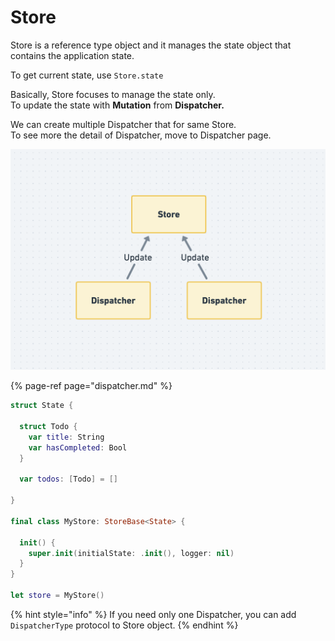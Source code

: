 # Store

Store is a reference type object and it manages the state object that contains the application state.

To get current state, use `Store.state`

  
Basically, Store focuses to manage the state only.  
To update the state with **Mutation** from **Dispatcher.**  
  
We can create multiple Dispatcher that for same Store.  
To see more the detail of Dispatcher, move to Dispatcher page.

![Updating the state from multiple dispatcher](../../.gitbook/assets/image%20%282%29.png)

{% page-ref page="dispatcher.md" %}



```swift
struct State {

  struct Todo {
    var title: String
    var hasCompleted: Bool
  }

  var todos: [Todo] = []

}

final class MyStore: StoreBase<State> {

  init() {
    super.init(initialState: .init(), logger: nil)
  }
}

let store = MyStore()
```



{% hint style="info" %}
If you need only one Dispatcher, you can add `DispatcherType` protocol to Store object.
{% endhint %}

